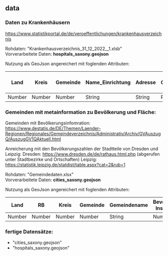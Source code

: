 ## data

### Daten zu Krankenhäusern
https://www.statistikportal.de/de/veroeffentlichungen/krankenhausverzeichnis

Rohdaten: "Krankenhausverzeichnis_31_12_2022__1.xlsb"<br>
Vorverarbeitete Daten: **hospitals_saxony.geojson**

Nutzung als GeoJson angereichert mit foglenden Attributen:

| Land | Kreis | Gemeinde | Name_Einrichtung | Adresse | Geokoordinate | Traeger | Einrichtungstyp | Allgemeine_Notfallversorgung | Betten insgesamt | Betten innere Medizin | Betten Kardiologie | Betten Allgemeine Chirurgie |Betten Herzchirurgie |Betten Urologie | Betten HNO | Betten Psychatrie |
| ------------- | ------------- | ------------- | ------------- | ------------- | ------------- | ------------- | ------------- | ------------- | ------------- | ------------- | ------------- | ------------- |------------- |------------- | ------------- | ------------- |
| Number | Number | Number | String | String | Point | Number | Number | Boolean | Number | Number | Number | Number | Number | Number | Number | Number |

### Gemeinden mit metainformation zu Bevölkerung und Fläche:
Gemeinden mit Bevölkerungsinfomration: https://www.destatis.de/DE/Themen/Laender-Regionen/Regionales/Gemeindeverzeichnis/Administrativ/Archiv/GVAuszugQ/AuszugGV1QAktuell.html<br>

Anreicherung mit den Bevölkerungszahlen der Stadtteile von Dresden und Leipzig:
Dresden: https://www.dresden.de/de/rathaus.html.php (abgerufen unter Stadtbezirke und Ortschaften)
Leipzig: https://statistik.leipzig.de/statdist/table.aspx?cat=2&rub=1

Rohdaten: "Gemeindedaten.xlsx"<br>
Vorverarbeitete Daten: **cities_saxony.geojson**<br>

Nutzung als GeoJson angereichert mit foglenden Attributen:

| Land | RB | Kreis | Gemeinde | Gemeindename | Bevölkerung Insgesamt | Bevölkerung männlich | Bevölkerung weiblich | Bevölkerung je km2 | Geografische Mittelpunktkoordianten | Geometry (Grenze) |
| ---- | -- | ----- | ---------| -------------| --------------------- | -------------------- | -------------------- |------------------- |------------------------------------ |------------------ |
| Number | Number | Number | Number | String | Number | Number | Number | Number | Point (asl wkt) | Polygon | 

### fertige Datensätze:
- "cities_saxony.geojson"
- "hospitals_saxony.geojson"
